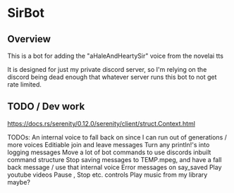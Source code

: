 # SirBot

## Overview

This is a bot for adding the "aHaleAndHeartySir" voice from the novelai tts

It is designed for just my private discord server, so I'm relying on the
discord being dead enough that whatever server runs this bot to not get rate
limited.

## TODO / Dev work

https://docs.rs/serenity/0.12.0/serenity/client/struct.Context.html

TODOs:
An internal voice to fall back on since I can run out of generations / more voices 
Editiable join and leave messages 
Turn any println!'s into logging messages 
Move a lot of bot commands to use discords inbuilt command structure 
Stop saving messages to TEMP.mpeg, and have a fall back message / use that internal voice 
Error messages on say_saved
Play youtube videos
Pause , Stop etc. controls
Play music from my library maybe?
